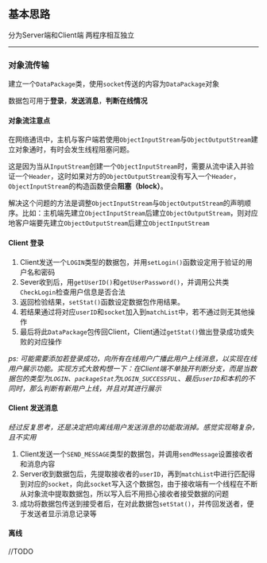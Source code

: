 ## 基本思路
分为Server端和Client端
两程序相互独立

***

### 对象流传输
建立一个`DataPackage`类，使用`socket`传送的内容为`DataPackage`对象

数据包可用于**登录**，**发送消息**，**判断在线情况**

#### 对象流注意点
在网络通讯中，主机与客户端若使用`ObjectInputStream`与`ObjectOutputStream`建立对象通时，有时会发生线程阻塞问题。

这是因为当从`InputStream`创建一个`ObjectInputStream`时，需要从流中读入并验证一个`Header`，这时如果对方的`ObjectOutputStream`没有写入一个`Header`，`ObjectInputStream`的构造函数便会**阻塞（block）**。

解决这个问题的方法是调整`ObjectInputStream`与`ObjectOutputStream`的声明顺序。比如：主机端先建立`ObjectInputStream`后建立`ObjectOutputStream`，则对应地客户端要先建立`ObjectOutputStream`后建立`ObjectInputStream`


#### Client 登录
1. Client发送一个`LOGIN`类型的数据包，并用`setLogin()`函数设定用于验证的用户名和密码
2. Sever收到后，用`getUserID()`和`getUserPassword()`，并调用公共类`CheckLogin`检查用户信息是否合法
3. 返回检验结果，`setStat()`函数设定数据包作用结果。
4. 若结果通过将对应`userID`和`socket`加入到`matchList`中，若不通过则无其他操作
5. 最后将此`DataPackage`包传回Client，Client通过`getStat()`做出登录成功或失败的对应操作

*ps: 可能需要添加若登录成功，向所有在线用户广播此用户上线消息，以实现在线用户展示功能。实现方式大致构想一下：在Client端不单独开判断分支，而是当数据包的类型为`LOGIN`、`packageStat`为`LOGIN_SUCCESSFUL`、最后`userID`和本机的不同时，那么判断有新用户上线，并且对其进行展示*

#### Client 发送消息
*经过反复思考，还是决定把向离线用户发送消息的功能取消掉。感觉实现略复杂，且不实用*
1. Client发送一个`SEND_MESSAGE`类型的数据包，并调用`sendMessage`设置接收者和消息内容
2. Server收到数据包后，先提取接收者的`userID`，再到`matchList`中进行匹配得到对应的`socket`，向此`socket`写入这个数据包，由于接收端有一个线程在不断从对象流中提取数据包，所以写入后不用担心接收者接受数据的问题
3. 成功将数据包传送到接受者后，在对此数据包`setStat()`，并传回发送者，便于发送者显示消息记录等

#### 离线
//TODO